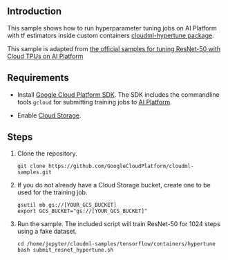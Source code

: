 
## Introduction

This sample shows how to run hyperparameter tuning jobs on AI Platform with tf estimators inside custom containers [cloudml-hypertune package](https://pypi.org/project/cloudml-hypertune/).

This sample is adapted from [the official samples for tuning ResNet-50 with Cloud TPUs on AI Platform](https://github.com/ultrons/cloudml-samples/tree/master/tpu/hptuning/resnet-hypertune)


## Requirements

- Install [Google Cloud Platform SDK](https://cloud.google.com/sdk/).  The SDK includes the commandline tools `gcloud` for submitting training jobs to [AI Platform](https://cloud.google.com/ml-engine/).

- Enable [Cloud Storage](https://cloud.google.com/storage).

## Steps

1. Clone the repository.

    ```
    git clone https://github.com/GoogleCloudPlatform/cloudml-samples.git
    ```

1. If you do not already have a Cloud Storage bucket, create one to be used for the training job.

    ```
    gsutil mb gs://[YOUR_GCS_BUCKET]
    export GCS_BUCKET="gs://[YOUR_GCS_BUCKET]"
    ```

1. Run the sample.  The included script will train ResNet-50 for 1024 steps using a fake dataset.

    ```
    cd /home/jupyter/cloudml-samples/tensorflow/containers/hypertune
    bash submit_resnet_hypertune.sh
    ```
